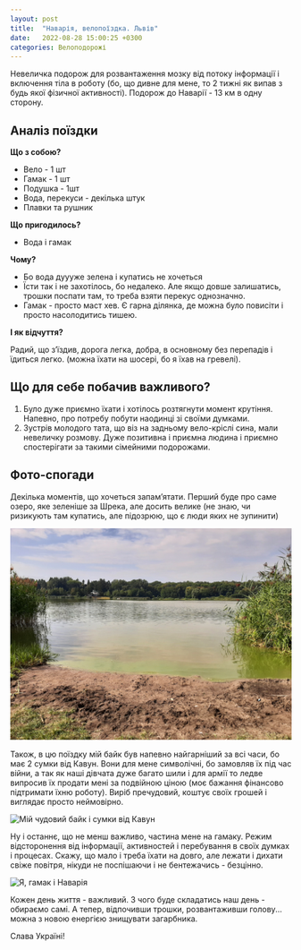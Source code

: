 ```yaml
---
layout: post
title:  "Наварія, велопоїздка. Львів"
date:   2022-08-28 15:00:25 +0300
categories: Велоподорожі
---
```

Невеличка подорож для розвантаження мозку від потоку інформації і включення тіла в роботу (бо, що дивне для мене, то 2 тижні як випав з будь якої фізичної активності). Подорож до Наварії - 13 км в одну сторону.

## Аналіз поїздки

**Що з собою?**

- Вело - 1 шт
- Гамак - 1 шт
- Подушка - 1шт
- Вода, перекуси - декілька штук
- Плавки та рушник

**Що пригодилось?**

- Вода і гамак

**Чому?**

- Бо вода дуууже зелена і купатись не хочеться
- Їсти так і не захотілось, бо недалеко. Але якщо довше залишатись, трошки поспати там, то треба взяти перекус однозначно.
- Гамак - просто маст хев. Є гарна ділянка, де можна було повисіти і просто насолодитись тишею.

**І як відчуття?**

Радий, що зʼїздив, дорога легка, добра, в основному без перепадів і їдиться легко. (можна їхати на шосері, бо я їхав на гревелі).

## Що для себе побачив важливого?

1. Було дуже приємно їхати і хотілось розтягнути момент крутіння. Напевно, про потребу побути наодинці зі своїми думками.
2. Зустрів молодого тата, що віз на задньому вело-кріслі сина, мали невеличку розмову. Дуже позитивна і приємна людина і приємно спостерігати за такими сімейними подорожами.

## Фото-спогади

Декілька моментів, що хочеться запамʼятати. Перший буде про саме озеро, яке зеленіше за Шрека, але досить велике (не знаю, чи ризикують там купатись, але підозрюю, що є люди яких не зупинити)

![Зелене озеро Наварії](/assets/2022-08-28/20220828_104605.jpg)

Також, в цю поїздку мій байк був напевно найгарніший за всі часи, бо має 2 сумки від Кавун. Вони для мене символічні, бо замовляв їх під час війни, а так як наші дівчата дуже багато шили і для армії то ледве випросив їх продати мені за подвійною ціною (моє бажання фінансово підтримати їхню роботу). Виріб пречудовий, коштує своїх грошей і виглядає просто неймовірно.

![Мій чудовий байк і сумки від Кавун](/assets/2022-08-28/20220828_120728.jpg)

Ну і останнє, що не менш важливо, частина мене на гамаку. Режим відсторонення від інформації, активностей і перебування в своїх думках і процесах. Скажу, що мало і треба їхати на довго, але лежати і дихати свіже повітря, нікуди не поспішаючи і не бентежачись - безцінно.

![Я, гамак і Наварія](/assets/2022-08-28/20220828_111849.jpg)

Кожен день життя - важливий. З чого буде складатись наш день - обираємо самі. А тепер, відпочивши трошки, розвантаживши голову... можна з новою енергією знищувати загарбника. 

Слава Україні!